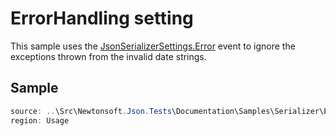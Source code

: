 ﻿# ErrorHandling setting

This sample uses the [JsonSerializerSettings.Error](P:Newtonsoft.Json.JsonSerializerSettings.Error) event to ignore the exceptions thrown from the invalid date strings.

## Sample

```csharp Usage
source: ..\Src\Newtonsoft.Json.Tests\Documentation\Samples\Serializer\ErrorHandlingEvent.cs
region: Usage
```
